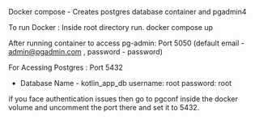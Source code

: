 
Docker compose - Creates postgres database container and pgadmin4

To run Docker : Inside root directory run.
   docker compose up 

After running container to access pg-admin: Port 5050
 (default email - admin@pgadmin.com , password - password)

 
For Acessing Postgres : Port 5432
  - Database Name - kotlin_app_db username: root password: root


if you face authentication issues then go to pgconf inside the
docker volume and uncomment the port there and set it to 5432.